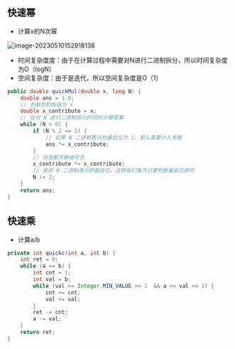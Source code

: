 ## 快速幂

* 计算x的N次幂

![image-20230510152918138](C:\Users\17822\AppData\Roaming\Typora\typora-user-images\image-20230510152918138.png)

* 时间复杂度度：由于在计算过程中需要对N进行二进制拆分，所以时间复杂度为O（logN）
* 空间复杂度：由于是迭代，所以空间复杂度是O（1）

```java
public double quickMul(double x, long N) {
    double ans = 1.0;
    // 贡献的初始值为 x
    double x_contribute = x;
    // 在对 N 进行二进制拆分的同时计算答案
    while (N > 0) {
        if (N % 2 == 1) {
            // 如果 N 二进制表示的最低位为 1，那么需要计入贡献
            ans *= x_contribute;
        }
        // 将贡献不断地平方
        x_contribute *= x_contribute;
        // 舍弃 N 二进制表示的最低位，这样我们每次只要判断最低位即可
        N /= 2;
    }
    return ans;
}
```



## 快速乘

* 计算a/b

```java
private int quickc(int a, int b) {
    int ret = 0;
    while (a <= b) {
        int cnt = 1;
        int val = b;
        while (val >= Integer.MIN_VALUE >> 1  && a <= val << 1) {
            cnt += cnt;
            val += val;
        }
        ret -= cnt;
        a -= val;
    }
    return ret;
}
```

